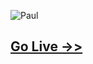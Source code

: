 ![Paul](https://projects.khalidmahmud.me/asset/img/paul.png)

## [Go Live ->>](https://projects.khalidmahmud.me/paul)